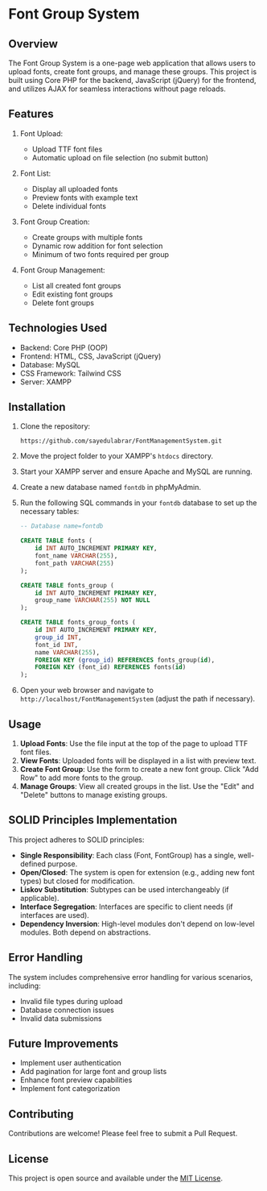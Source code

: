 # Font Group System

## Overview

The Font Group System is a one-page web application that allows users to upload fonts, create font groups, and manage these groups. This project is built using Core PHP for the backend, JavaScript (jQuery) for the frontend, and utilizes AJAX for seamless interactions without page reloads.

## Features

1. Font Upload:
   - Upload TTF font files
   - Automatic upload on file selection (no submit button)

2. Font List:
   - Display all uploaded fonts
   - Preview fonts with example text
   - Delete individual fonts

3. Font Group Creation:
   - Create groups with multiple fonts
   - Dynamic row addition for font selection
   - Minimum of two fonts required per group

4. Font Group Management:
   - List all created font groups
   - Edit existing font groups
   - Delete font groups

## Technologies Used

- Backend: Core PHP (OOP)
- Frontend: HTML, CSS, JavaScript (jQuery)
- Database: MySQL
- CSS Framework: Tailwind CSS
- Server: XAMPP

## Installation

1. Clone the repository:
   ```
   https://github.com/sayedulabrar/FontManagementSystem.git
   ```

2. Move the project folder to your XAMPP's `htdocs` directory.

3. Start your XAMPP server and ensure Apache and MySQL are running.

4. Create a new database named `fontdb` in phpMyAdmin.

5. Run the following SQL commands in your `fontdb` database to set up the necessary tables:

   ```sql
   -- Database name=fontdb

   CREATE TABLE fonts (
       id INT AUTO_INCREMENT PRIMARY KEY,
       font_name VARCHAR(255),
       font_path VARCHAR(255)
   );

   CREATE TABLE fonts_group (
       id INT AUTO_INCREMENT PRIMARY KEY,
       group_name VARCHAR(255) NOT NULL
   );

   CREATE TABLE fonts_group_fonts (
       id INT AUTO_INCREMENT PRIMARY KEY,
       group_id INT,
       font_id INT,
       name VARCHAR(255),
       FOREIGN KEY (group_id) REFERENCES fonts_group(id),
       FOREIGN KEY (font_id) REFERENCES fonts(id)
   );
   ```

6. Open your web browser and navigate to `http://localhost/FontManagementSystem` (adjust the path if necessary).

## Usage

1. **Upload Fonts**: Use the file input at the top of the page to upload TTF font files.
2. **View Fonts**: Uploaded fonts will be displayed in a list with preview text.
3. **Create Font Group**: Use the form to create a new font group. Click "Add Row" to add more fonts to the group.
4. **Manage Groups**: View all created groups in the list. Use the "Edit" and "Delete" buttons to manage existing groups.

## SOLID Principles Implementation

This project adheres to SOLID principles:

- **Single Responsibility**: Each class (Font, FontGroup) has a single, well-defined purpose.
- **Open/Closed**: The system is open for extension (e.g., adding new font types) but closed for modification.
- **Liskov Substitution**: Subtypes can be used interchangeably (if applicable).
- **Interface Segregation**: Interfaces are specific to client needs (if interfaces are used).
- **Dependency Inversion**: High-level modules don't depend on low-level modules. Both depend on abstractions.

## Error Handling

The system includes comprehensive error handling for various scenarios, including:
- Invalid file types during upload
- Database connection issues
- Invalid data submissions

## Future Improvements

- Implement user authentication
- Add pagination for large font and group lists
- Enhance font preview capabilities
- Implement font categorization

## Contributing

Contributions are welcome! Please feel free to submit a Pull Request.

## License

This project is open source and available under the [MIT License](LICENSE).
